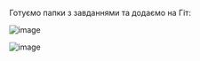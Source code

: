 Готуємо папки з завданнями та додаємо на Гіт:

![image](https://user-images.githubusercontent.com/85742064/122985231-9901dc80-d3a6-11eb-92fe-a6529db82027.png)

![image](https://user-images.githubusercontent.com/85742064/122985292-ab7c1600-d3a6-11eb-8d6b-57b68742b520.png)
